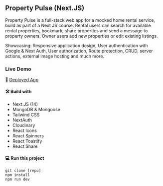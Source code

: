 ## Property Pulse (Next.JS)

Property Pulse is a full-stack web app for a mocked home rental service, build as part of a Next JS course. Rental users can search for available rental properties, bookmark, share properties and send a message to property owners. Owner users add new properties or edit existing listings.

Showcasing: Responsive application design, User authentication with Google & Next Auth, User authorization, Route protection, CRUD, server actions, external image hosting and much more.

### Live Demo

🚀 [Deployed App](http://)

#### 🛠️ Build with

- Next.JS (14)
- MongoDB & Mongoose
- Tailwind CSS
- NextAuth
- Cloudinary
- React Icons
- React Spinners
- React Toastify
- React Share

#### 💻 Run this project

```
git clone [repo]
npm install
npm run dev
```
